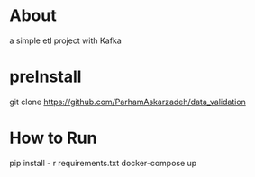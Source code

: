 # About
a simple  etl project with Kafka

# preInstall
git clone https://github.com/ParhamAskarzadeh/data_validation

# How to Run

pip install - r requirements.txt
docker-compose up

